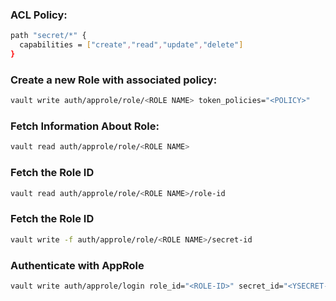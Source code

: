 ### ACL Policy:
```sh
path "secret/*" {
  capabilities = ["create","read","update","delete"]
}
```
### Create a new Role with associated policy:
```sh
vault write auth/approle/role/<ROLE NAME> token_policies="<POLICY>"
```
### Fetch Information About Role:
```sh
vault read auth/approle/role/<ROLE NAME>
```
### Fetch the Role ID
```sh
vault read auth/approle/role/<ROLE NAME>/role-id
```
### Fetch the Role ID
```sh
vault write -f auth/approle/role/<ROLE NAME>/secret-id
```
### Authenticate with AppRole
```sh
vault write auth/approle/login role_id="<ROLE-ID>" secret_id="<YSECRET-ID>"
```
